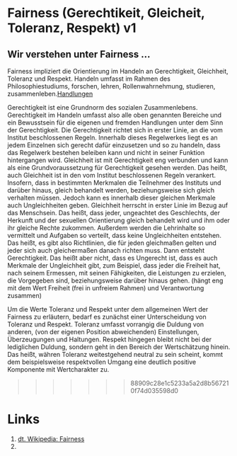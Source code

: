 <!---
   NAME - The NAME of this project is:
ethos

  FILE - The FILENAME of the current file is:
/v1.md

  CREATION - This project was CREATED on:
2017-01-28-16:15:00 UTC

  MODIFICATION - This project was last MODIFIED on:
2017-01-28-16:15:00 UTC

  VERSION - The current VERSION of this project is:
<git-commit-hash>-2017-01-28-16:15:00 UTC

  CREATOR(S) - This project was CREATED by:
Michael Czechowski, Martin Maga

  CONTACT - You can CONTACT the creator(s) or developer(s) of this project at:
E-Mail: mail@martinmaga.de

  COPYRIGHT - The COPYRIGHT holder of this project is:
COPYRIGHT (c) 2016 Martin Maga

  LICENSE - This project is LICENSED under the following license:
Martin Maga 2016 CC BY-SA 4.0 https://creativecommons.org

  SUBFILE – This is a SUBFILE! For more INFORMATION on this project go to:
/README.md
--->

# Fairness (Gerechtikeit, Gleicheit, Toleranz, Respekt) **v1**
## Wir verstehen unter Fairness …

Fairness impliziert die Orientierung im Handeln an Gerechtigkeit, Gleichheit, Toleranz und Respekt.
Handeln umfasst im Rahmen des Philosophiestudiums, forschen, lehren, Rollenwahrnehmung, studieren, zusammenleben.[Handlungen](../content/actions/)

Gerechtigkeit ist eine Grundnorm des sozialen Zusammenlebens.
Gerechtigkeit im Handeln umfasst also alle oben genannten Bereiche und ein Bewusstsein für die eigenen und fremden Handlungen unter dem Sinn der Gerechtigkeit.
Die Gerechtigkeit richtet sich in erster Linie, an die vom Institut beschlossenen Regeln. Innerhalb dieses Regelwerkes liegt es an jedem Einzelnen sich gerecht dafür einzusetzen und so zu handeln, dass das Regelwerk bestehen beleiben kann und nicht in seiner Funktion hintergangen wird.
Gleichheit ist mit Gerechtigkeit eng verbunden und kann als eine Grundvoraussetzung für Gerechtigkeit gesehen werden. Das heißt, auch Gleichheit ist in den vom Institut beschlossenen Regeln verankert. Insofern, dass in bestimmten Merkmalen die Teilnehmer des Instituts und darüber hinaus, gleich behandelt werden, beziehungsweise sich gleich verhalten müssen. Jedoch kann es innerhalb dieser gleichen Merkmale auch Ungleichheiten geben.
Gleichheit herrscht in erster Linie im Bezug auf das Menschsein. Das heißt, dass jeder, ungeachtet des Geschlechts, der Herkunft und der sexuellen Orientierung gleich behandelt wird und ihm oder ihr gleiche Rechte zukommen. Außerdem werden die Lehrinhalte so vermittelt und Aufgaben so verteilt, dass keine Ungleichheiten entstehen. Das heißt, es gibt also Richtlinien, die für jeden gleichmaßen gelten und jeder sich auch gleichermaßen danach richten muss. Dann entsteht Gerechtigkeit. Das heißt aber nicht, dass es Ungerecht ist, dass es auch Merkmale der Ungleichheit gibt, zum Beispiel, dass jeder die Freiheit hat, nach seinem Ermessen, mit seinen Fähigkeiten, die Leistungen zu erzielen, die Vorgegeben sind, beziehungsweise darüber hinaus gehen. (hängt eng mit dem Wert Freiheit (frei in unfreiem Rahmen) und Verantwortung zusammen)

Um die Werte Toleranz und Respekt unter dem allgemeinen Wert der Fairness zu erläutern, bedarf es zunächst einer Unterscheidung von Toleranz und Respekt.
Toleranz umfasst vorrangig die Duldung von anderen, (von der eigenen Position abweichenden) Einstellungen, Überzeugungen und Haltungen.
Respekt hingegen bleibt nicht bei der lediglichen Duldung, sondern geht in den Bereich der Wertschätzung hinein. Das heißt, währen Toleranz weitestgehend neutral zu sein scheint, kommt dem beispielsweise respektvollen Umgang eine deutlich positive Komponente mit Wertcharakter zu.






>>>>>>> 88909c28e1c5233a5a2d8b567210f74d035598d0
# Links
1. [dt. Wikipedia: Fairness](https://de.wikipedia.org/wiki/Fairness)
2.
